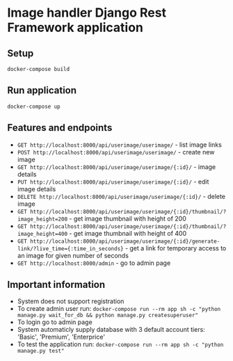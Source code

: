 # Image handler Django Rest Framework application
## Setup
`docker-compose build `

## Run application
`docker-compose up`

## Features and endpoints
- `GET http://localhost:8000/api/userimage/userimage/` - list image links
- `POST http://localhost:8000/api/userimage/userimage/` - create new image
- `GET http://localhost:8000/api/userimage/userimage/{:id}/` - image details
- `PUT http://localhost:8000/api/userimage/userimage/{:id}/` - edit image details
- `DELETE http://localhost:8000/api/userimage/userimage/{:id}/` - delete image
- `GET http://localhost:8000/api/userimage/userimage/{:id}/thumbnail/?image_height=200` - get image thumbnail with height of 200
- `GET http://localhost:8000/api/userimage/userimage/{:id}/thumbnail/?image_height=400` - get image thumbnail with height of 400
- `GET http://localhost:8000/api/userimage/userimage/{:id}/generate-link/?live_time={:time_in_seconds}` - get a link for temporary access to an image for given number of seconds
- `GET http://localhost:8000/admin` - go to admin page

## Important information
- System does not support registration
- To create admin user run: `docker-compose run --rm app sh -c "python manage.py wait_for_db && python manage.py createsuperuser"`
- To login go to admin page
- System automaticly supply database with 3 default account tiers: 'Basic', 'Premium', 'Enterprice'
- To test the application run: `docker-compose run --rm app sh -c "python manage.py test"`